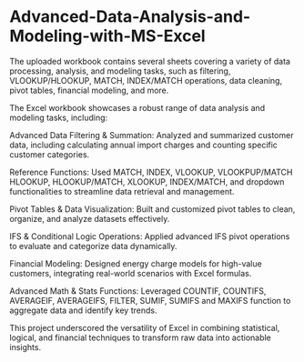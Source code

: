 # Advanced-Data-Analysis-and-Modeling-with-MS-Excel

The uploaded workbook contains several sheets covering a variety of data processing, analysis, and modeling tasks, such as filtering, VLOOKUP/HLOOKUP, MATCH, INDEX/MATCH operations, data cleaning, pivot tables, financial modeling, and more.

The Excel workbook showcases a robust range of data analysis and modeling tasks, including:

Advanced Data Filtering & Summation: Analyzed and summarized customer data, including calculating annual import charges and counting specific customer categories.

Reference Functions: Used MATCH, INDEX, VLOOKUP, VLOOKPUP/MATCH HLOOKUP, HLOOKUP/MATCH,  XLOOKUP, INDEX/MATCH, and dropdown functionalities to streamline data retrieval and management.

Pivot Tables & Data Visualization: Built and customized pivot tables to clean, organize, and analyze datasets effectively.

IFS & Conditional Logic Operations: Applied advanced IFS pivot operations to evaluate and categorize data dynamically.

Financial Modeling: Designed energy charge models for high-value customers, integrating real-world scenarios with Excel formulas.

Advanced Math & Stats Functions: Leveraged COUNTIF,  COUNTIFS, AVERAGEIF, AVERAGEIFS, FILTER,  SUMIF, SUMIFS and MAXIFS function to aggregate data and identify key trends.

This project underscored the versatility of Excel in combining statistical, logical, and financial techniques to transform raw data into actionable insights.
